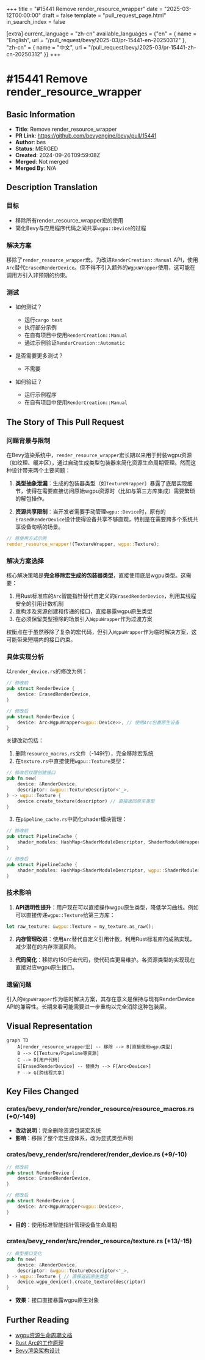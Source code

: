 +++
title = "#15441 Remove render_resource_wrapper"
date = "2025-03-12T00:00:00"
draft = false
template = "pull_request_page.html"
in_search_index = false

[extra]
current_language = "zh-cn"
available_languages = {"en" = { name = "English", url = "/pull_request/bevy/2025-03/pr-15441-en-20250312" }, "zh-cn" = { name = "中文", url = "/pull_request/bevy/2025-03/pr-15441-zh-cn-20250312" }}
+++

# #15441 Remove render_resource_wrapper

## Basic Information
- **Title**: Remove render_resource_wrapper
- **PR Link**: https://github.com/bevyengine/bevy/pull/15441
- **Author**: bes
- **Status**: MERGED
- **Created**: 2024-09-26T09:59:08Z
- **Merged**: Not merged
- **Merged By**: N/A

## Description Translation
### 目标
* 移除所有render_resource_wrapper宏的使用
* 简化Bevy与应用程序代码之间共享`wgpu::Device`的过程

### 解决方案
移除了`render_resource_wrapper`宏。为改进`RenderCreation::Manual` API，使用`Arc`替代`ErasedRenderDevice`。但不得不引入额外的`WgpuWrapper`使用，这可能在调用方引入非预期的约束。

### 测试
- 如何测试？
    - 运行`cargo test`
    - 执行部分示例
    - 在自有项目中使用`RenderCreation::Manual`
    - 通过示例验证`RenderCreation::Automatic`
    
- 是否需要更多测试？
    - 不需要
    
- 如何验证？
    - 运行示例程序
    - 在自有项目中使用`RenderCreation::Manual`

## The Story of This Pull Request

### 问题背景与限制
在Bevy渲染系统中，`render_resource_wrapper`宏长期以来用于封装wgpu资源（如纹理、缓冲区），通过自动生成类型包装器来简化资源生命周期管理。然而这种设计带来两个主要问题：

1. **类型抽象泄漏**：生成的包装器类型（如`TextureWrapper`）暴露了底层实现细节，使得在需要直接访问原始wgpu资源时（比如与第三方库集成）需要繁琐的解包操作。

2. **资源共享限制**：当开发者需要手动管理`wgpu::Device`时，原有的`ErasedRenderDevice`设计使得设备共享不够直观，特别是在需要跨多个系统共享设备句柄的场景。

```rust
// 原使用方式示例
render_resource_wrapper!(TextureWrapper, wgpu::Texture);
```

### 解决方案选择
核心解决策略是**完全移除宏生成的包装器类型**，直接使用底层wgpu类型。这需要：

1. 用Rust标准库的`Arc`智能指针替代自定义的`ErasedRenderDevice`，利用其线程安全的引用计数机制
2. 重构涉及资源创建和传递的接口，直接暴露wgpu原生类型
3. 在必须保留类型擦除的场景引入`WgpuWrapper`作为过渡方案

权衡点在于虽然移除了复杂的宏代码，但引入`WgpuWrapper`作为临时解决方案，这可能带来短期内的接口约束。

### 具体实现分析
以`render_device.rs`的修改为例：

```rust
// 修改前
pub struct RenderDevice {
    device: ErasedRenderDevice,
}

// 修改后
pub struct RenderDevice {
    device: Arc<WgpuWrapper<wgpu::Device>>, // 使用Arc包裹原生设备
}
```

关键改动包括：
1. 删除`resource_macros.rs`文件（-149行），完全移除宏系统
2. 在`texture.rs`中直接使用`wgpu::Texture`类型：
```rust
// 修改后纹理创建接口
pub fn new(
    device: &RenderDevice,
    descriptor: &wgpu::TextureDescriptor<'_>,
) -> wgpu::Texture {
    device.create_texture(descriptor) // 直接返回原生类型
}
```
3. 在`pipeline_cache.rs`中简化shader模块管理：
```rust
// 修改前
pub struct PipelineCache {
    shader_modules: HashMap<ShaderModuleDescriptor, ShaderModuleWrapper>,
}

// 修改后
pub struct PipelineCache {
    shader_modules: HashMap<ShaderModuleDescriptor, wgpu::ShaderModule>,
}
```

### 技术影响
1. **API透明性提升**：用户现在可以直接操作wgpu原生类型，降低学习曲线。例如可以直接传递`wgpu::Texture`给第三方库：
```rust
let raw_texture: &wgpu::Texture = my_texture.as_raw();
```

2. **内存管理改进**：使用`Arc`替代自定义引用计数，利用Rust标准库的成熟实现，减少潜在的内存泄漏风险。

3. **代码简化**：移除约150行宏代码，使代码库更易维护。各资源类型的实现现在直接对应wgpu原生接口。

### 遗留问题
引入的`WgpuWrapper`作为临时解决方案，其存在意义是保持与现有RenderDevice API的兼容性。长期来看可能需要进一步重构以完全消除这种包装层。

## Visual Representation

```mermaid
graph TD
    A[render_resource_wrapper宏] -- 移除 --> B[直接使用wgpu类型]
    B --> C[Texture/Pipeline等资源]
    C --> D[用户代码]
    E[ErasedRenderDevice] -- 替换为 --> F[Arc<Device>]
    F --> G[跨线程共享]
```

## Key Files Changed

### crates/bevy_render/src/render_resource/resource_macros.rs (+0/-149)
- **改动说明**：完全删除资源包装宏系统
- **影响**：移除了整个宏生成体系，改为显式类型声明

### crates/bevy_render/src/renderer/render_device.rs (+9/-10)
```rust
// 修改前
pub struct RenderDevice {
    device: ErasedRenderDevice,
}

// 修改后
pub struct RenderDevice {
    device: Arc<WgpuWrapper<wgpu::Device>>,
}
```
- **目的**：使用标准智能指针管理设备生命周期

### crates/bevy_render/src/render_resource/texture.rs (+13/-15)
```rust
// 典型接口变化
pub fn new(
    device: &RenderDevice,
    descriptor: &wgpu::TextureDescriptor<'_>,
) -> wgpu::Texture { // 直接返回原生类型
    device.wgpu_device().create_texture(descriptor)
}
```
- **效果**：接口直接暴露wgpu原生对象

## Further Reading
- [wgpu资源生命周期文档](https://docs.rs/wgpu/latest/wgpu/struct.Device.html#resource-lifetime)
- [Rust Arc的工作原理](https://doc.rust-lang.org/std/sync/struct.Arc.html)
- [Bevy渲染架构设计](https://bevyengine.org/learn/book/getting-started/rendering/)